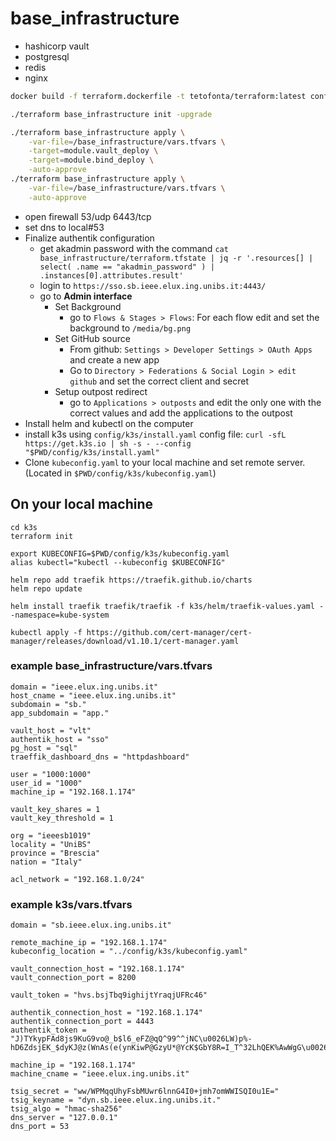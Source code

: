# base_infrastructure

- hashicorp vault
- postgresql
- redis
- nginx

```bash
docker build -f terraform.dockerfile -t tetofonta/terraform:latest config

./terraform base_infrastructure init -upgrade

./terraform base_infrastructure apply \
    -var-file=/base_infrastructure/vars.tfvars \
    -target=module.vault_deploy \
    -target=module.bind_deploy \
    -auto-approve 
./terraform base_infrastructure apply \
    -var-file=/base_infrastructure/vars.tfvars \
    -auto-approve
```
 - open firewall 53/udp 6443/tcp 
 - set dns to local#53
 - Finalize authentik configuration
    - get akadmin password with the command `cat base_infrastructure/terraform.tfstate | jq -r '.resources[] | select( .name == "akadmin_password" ) | .instances[0].attributes.result'`
    - login to `https://sso.sb.ieee.elux.ing.unibs.it:4443/`
    - go to **Admin interface**
        - Set Background
            - go to `Flows & Stages > Flows`: For each flow edit and set the background to `/media/bg.png`
        - Set GitHub source
            - From github: `Settings > Developer Settings > OAuth Apps` and create a new app
            - Go to `Directory > Federations & Social Login > edit github` and set the correct client and secret
        - Setup outpost redirect
            - go to `Applications > outposts` and edit the only one with the correct values and add the applications to the outpost
 - Install helm and kubectl on the computer
 - install k3s using `config/k3s/install.yaml` config file: `curl -sfL https://get.k3s.io | sh -s - --config "$PWD/config/k3s/install.yaml"`
 - Clone `kubeconfig.yaml` to your local machine and set remote server. (Located in `$PWD/config/k3s/kubeconfig.yaml`)

## On your local machine

```
cd k3s
terraform init

export KUBECONFIG=$PWD/config/k3s/kubeconfig.yaml
alias kubectl="kubectl --kubeconfig $KUBECONFIG"

helm repo add traefik https://traefik.github.io/charts
helm repo update

helm install traefik traefik/traefik -f k3s/helm/traefik-values.yaml --namespace=kube-system 

kubectl apply -f https://github.com/cert-manager/cert-manager/releases/download/v1.10.1/cert-manager.yaml
```


### example base_infrastructure/vars.tfvars
```
domain = "ieee.elux.ing.unibs.it"
host_cname = "ieee.elux.ing.unibs.it"
subdomain = "sb."
app_subdomain = "app."

vault_host = "vlt"
authentik_host = "sso"
pg_host = "sql"
traeffik_dashboard_dns = "httpdashboard"

user = "1000:1000"
user_id = "1000"
machine_ip = "192.168.1.174"

vault_key_shares = 1
vault_key_threshold = 1

org = "ieeesb1019"
locality = "UniBS"
province = "Brescia"
nation = "Italy"

acl_network = "192.168.1.0/24"
```
### example k3s/vars.tfvars
```
domain = "sb.ieee.elux.ing.unibs.it"

remote_machine_ip = "192.168.1.174"
kubeconfig_location = "../config/k3s/kubeconfig.yaml"

vault_connection_host = "192.168.1.174"
vault_connection_port = 8200

vault_token = "hvs.bsjTbq9ighijtYraqjUFRc46"

authentik_connection_host = "192.168.1.174"
authentik_connection_port = 4443
authentik_token = "J)TYkypFAd8js9KuG9vo@_b$l6_eFZ@qQ^99^^jNC\u0026LW)p%-hD6ZdsjEK_$dyKJ@z(WnAs(e(ynKiwP@GzyU*@YcK$GbY8R=I_T^32LhQEK%AwWgG\u0026M_Ore7Ge1jsNP_"

machine_ip = "192.168.1.174"
machine_cname = "ieee.elux.ing.unibs.it"

tsig_secret = "ww/WPMqqUhyFsbMUwr6lnnG4I0+jmh7omWWISQI0u1E="
tsig_keyname = "dyn.sb.ieee.elux.ing.unibs.it."
tsig_algo = "hmac-sha256"
dns_server = "127.0.0.1"
dns_port = 53
```

